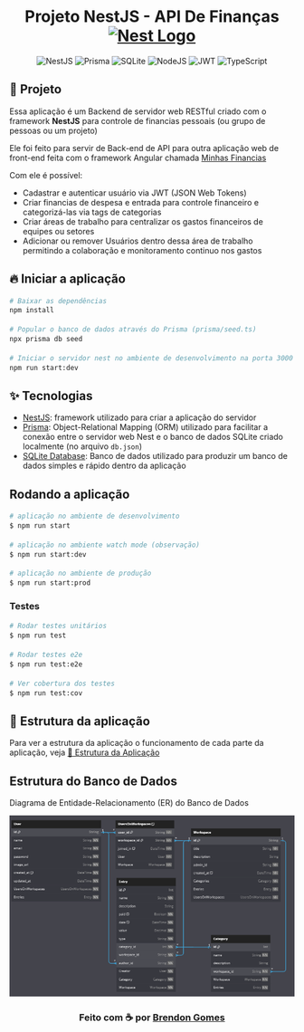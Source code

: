 <h1 align="center">
  Projeto NestJS - API De Finanças
  <a href="http://nestjs.com/" target="blank"><img src="https://nestjs.com/img/logo-small.svg" width="32" alt="Nest Logo" /></a>
</h1>

<center>

![NestJS](https://img.shields.io/badge/nestjs-%23E0234E.svg?style=for-the-badge&logo=nestjs&logoColor=white)
![Prisma](https://img.shields.io/badge/Prisma-3982CE?style=for-the-badge&logo=Prisma&logoColor=white)
![SQLite](https://img.shields.io/badge/sqlite-%2307405e.svg?style=for-the-badge&logo=sqlite&logoColor=white)
![NodeJS](https://img.shields.io/badge/node.js-6DA55F?style=for-the-badge&logo=node.js&logoColor=white)
![JWT](https://img.shields.io/badge/JWT-black?style=for-the-badge&logo=JSON%20web%20tokens)
![TypeScript](https://img.shields.io/badge/typescript-%23007ACC.svg?style=for-the-badge&logo=typescript&logoColor=white)

</center>

## 🗿 Projeto

Essa aplicação é um Backend de servidor web RESTful criado com o framework **NestJS** para controle de financias pessoais (ou grupo de pessoas ou um projeto)

Ele foi feito para servir de Back-end de API para outra aplicação web de front-end feita com o framework Angular chamada [Minhas Financias](https://github.com/Brendon3578/project-angular-my-financies)

Com ele é possível:

- Cadastrar e autenticar usuário via JWT (JSON Web Tokens)
- Criar financias de despesa e entrada para controle financeiro e categorizá-las via tags de categorias
- Criar áreas de trabalho para centralizar os gastos financeiros de equipes ou setores
- Adicionar ou remover Usuários dentro dessa área de trabalho permitindo a colaboração e monitoramento continuo nos gastos

## 🔥 Iniciar a aplicação

```bash
# Baixar as dependências
npm install

# Popular o banco de dados através do Prisma (prisma/seed.ts)
npx prisma db seed

# Iniciar o servidor nest no ambiente de desenvolvimento na porta 3000
npm run start:dev
```

## ✨ Tecnologias

- [NestJS](https://nestjs.com/): framework utilizado para criar a aplicação do servidor
- [Prisma](https://www.prisma.io/): Object-Relational Mapping (ORM) utilizado para facilitar a conexão entre o servidor web Nest e o banco de dados SQLite criado localmente (no arquivo `db.json`)
- [SQLite Database](https://www.sqlite.org/): Banco de dados utilizado para produzir um banco de dados simples e rápido dentro da aplicação

## Rodando a aplicação

```bash
# aplicação no ambiente de desenvolvimento
$ npm run start

# aplicação no ambiente watch mode (observação)
$ npm run start:dev

# aplicação no ambiente de produção
$ npm run start:prod
```

### Testes

```bash
# Rodar testes unitários
$ npm run test

# Rodar testes e2e
$ npm run test:e2e

# Ver cobertura dos testes
$ npm run test:cov
```

## 🔮 Estrutura da aplicação

Para ver a estrutura da aplicação o funcionamento de cada parte da aplicação, veja [📁 Estrutura da Aplicação](./docs/application.md)

## Estrutura do Banco de Dados

Diagrama de Entidade-Relacionamento (ER) do Banco de Dados

<center>
  <img src="./prisma/dbml/diagram.png" alt="Diagrama de Entidade-Relacionamento">
</center>

<h3 align="center">
    Feito com ☕ por <a href="https://github.com/Brendon3578"> Brendon Gomes</a>
</h3>
